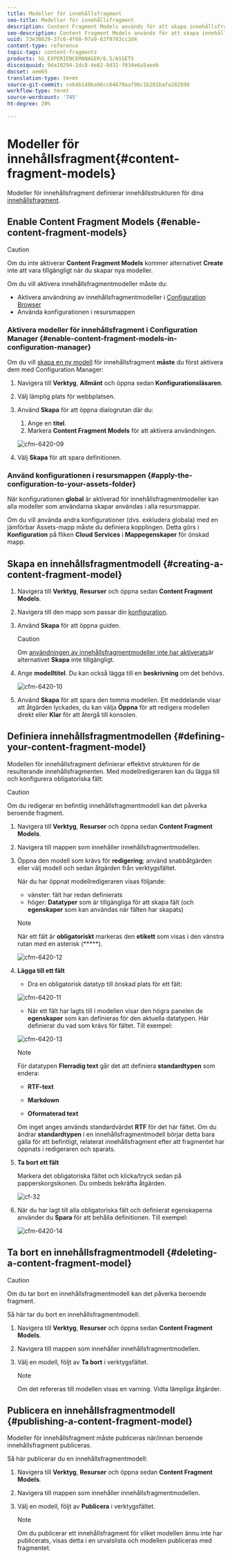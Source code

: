 ```yaml
---
title: Modeller för innehållsfragment
seo-title: Modeller för innehållsfragment
description: Content Fragment Models används för att skapa innehållsfragment med strukturerat innehåll.
seo-description: Content Fragment Models används för att skapa innehållsfragment med strukturerat innehåll.
uuid: 73e38629-37c6-4f68-97a9-62f9783cc3d4
content-type: reference
topic-tags: content-fragments
products: SG_EXPERIENCEMANAGER/6.5/ASSETS
discoiquuid: 9da10294-2dc8-4e82-8d32-f034e6a5aeeb
docset: aem65
translation-type: tm+mt
source-git-commit: ce64b148ba96cc64670aaf96c1b201bafa282b98
workflow-type: tm+mt
source-wordcount: '745'
ht-degree: 20%

---
```



# Modeller för innehållsfragment{#content-fragment-models}

Modeller för innehållsfragment definierar innehållsstrukturen för dina [innehållsfragment](/help/assets/content-fragments/content-fragments.md).

## Enable Content Fragment Models {#enable-content-fragment-models}

>[!CAUTION]
>
>Om du inte aktiverar **Content Fragment Models** kommer alternativet **Create** inte att vara tillgängligt när du skapar nya modeller.

Om du vill aktivera innehållsfragmentmodeller måste du:

* Aktivera användning av innehållsfragmentmodeller i [Configuration Browser](/help/sites-administering/configurations.md)
* Använda konfigurationen i resursmappen

### Aktivera modeller för innehållsfragment i Configuration Manager {#enable-content-fragment-models-in-configuration-manager}

Om du vill [skapa en ny modell](#creating-a-content-fragment-model) för innehållsfragment **måste** du först aktivera dem med Configuration Manager:

1. Navigera till **Verktyg**, **Allmänt** och öppna sedan **Konfigurationsläsaren**.
1. Välj lämplig plats för webbplatsen.
1. Använd **Skapa** för att öppna dialogrutan där du:

   1. Ange en **titel**.
   1. Markera **Content Fragment Models** för att aktivera användningen.

   ![cfm-6420-09](assets/cfm-6420-09.png)

1. Välj **Skapa** för att spara definitionen.

### Använd konfigurationen i resursmappen {#apply-the-configuration-to-your-assets-folder}

När konfigurationen **global** är aktiverad för innehållsfragmentmodeller kan alla modeller som användarna skapar användas i alla resursmappar.

Om du vill använda andra konfigurationer (dvs. exkludera globala) med en jämförbar Assets-mapp måste du definiera kopplingen. Detta görs i **Konfiguration** på fliken **Cloud Services** i **Mappegenskaper** för önskad mapp.

## Skapa en innehållsfragmentmodell {#creating-a-content-fragment-model}

1. Navigera till **Verktyg**, **Resurser** och öppna sedan **Content Fragment Models**.
1. Navigera till den mapp som passar din [konfiguration](#enable-content-fragment-models).
1. Använd **Skapa** för att öppna guiden.

   >[!CAUTION]
   >
   >Om [användningen av innehållsfragmentmodeller inte har aktiverats](#enable-content-fragment-models)är alternativet **Skapa** inte tillgängligt.

1. Ange **modelltitel**. Du kan också lägga till en **beskrivning** om det behövs.

   ![cfm-6420-10](assets/cfm-6420-10.png)

1. Använd **Skapa** för att spara den tomma modellen. Ett meddelande visar att åtgärden lyckades, du kan välja **Öppna** för att redigera modellen direkt eller **Klar** för att återgå till konsolen.

## Definiera innehållsfragmentmodellen {#defining-your-content-fragment-model}

Modellen för innehållsfragment definierar effektivt strukturen för de resulterande innehållsfragmenten. Med modellredigeraren kan du lägga till och konfigurera obligatoriska fält:

>[!CAUTION]
>
>Om du redigerar en befintlig innehållsfragmentmodell kan det påverka beroende fragment.

1. Navigera till **Verktyg**, **Resurser** och öppna sedan **Content Fragment Models**.

1. Navigera till mappen som innehåller innehållsfragmentmodellen.
1. Öppna den modell som krävs för **redigering**; använd snabbåtgärden eller välj modell och sedan åtgärden från verktygsfältet.

   När du har öppnat modellredigeraren visas följande:

   * vänster: fält har redan definierats
   * höger: **Datatyper** som är tillgängliga för att skapa fält (och **egenskaper** som kan användas när fälten har skapats)

   >[!NOTE]
   >
   >När ett fält är **obligatoriskt** markeras den **etikett** som visas i den vänstra rutan med en asterisk (*****).

   ![cfm-6420-12](assets/cfm-6420-12.png)

1. **Lägga till ett fält**

   * Dra en obligatorisk datatyp till önskad plats för ett fält:

   ![cfm-6420-11](assets/cfm-6420-11.png)

   * När ett fält har lagts till i modellen visar den högra panelen de **egenskaper** som kan definieras för den aktuella datatypen. Här definierar du vad som krävs för fältet. Till exempel:

   ![cfm-6420-13](assets/cfm-6420-13.png)

   >[!NOTE]
   För datatypen **Flerradig text** går det att definiera **standardtypen** som endera:
   * **RTF-text**

   * **Markdown**

   * **Oformaterad text**

   Om inget anges används standardvärdet **RTF** för det här fältet.
   Om du ändrar **standardtypen** i en innehållsfragmentmodell börjar detta bara gälla för ett befintligt, relaterat innehållsfragment efter att fragmentet har öppnats i redigeraren och sparats.

1. **Ta bort ett fält**

   Markera det obligatoriska fältet och klicka/tryck sedan på papperskorgsikonen. Du ombeds bekräfta åtgärden.

   ![cf-32](assets/cf-32.png)

1. När du har lagt till alla obligatoriska fält och definierat egenskaperna använder du **Spara** för att behålla definitionen. Till exempel:

   ![cfm-6420-14](assets/cfm-6420-14.png)

## Ta bort en innehållsfragmentmodell {#deleting-a-content-fragment-model}

>[!CAUTION]
Om du tar bort en innehållsfragmentmodell kan det påverka beroende fragment.

Så här tar du bort en innehållsfragmentmodell:

1. Navigera till **Verktyg**, **Resurser** och öppna sedan **Content Fragment Models**.

1. Navigera till mappen som innehåller innehållsfragmentmodellen.
1. Välj en modell, följt av **Ta bort** i verktygsfältet.

   >[!NOTE]
   Om det refereras till modellen visas en varning. Vidta lämpliga åtgärder.

## Publicera en innehållsfragmentmodell {#publishing-a-content-fragment-model}

Modeller för innehållsfragment måste publiceras när/innan beroende innehållsfragment publiceras.

Så här publicerar du en innehållsfragmentmodell:

1. Navigera till **Verktyg**, **Resurser** och öppna sedan **Content Fragment Models**.

1. Navigera till mappen som innehåller innehållsfragmentmodellen.
1. Välj en modell, följt av **Publicera** i verktygsfältet.

   >[!NOTE]
   Om du publicerar ett innehållsfragment för vilket modellen ännu inte har publicerats, visas detta i en urvalslista och modellen publiceras med fragmentet.

